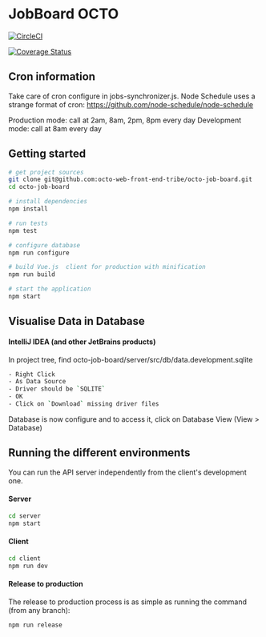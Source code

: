 # JobBoard OCTO

[![CircleCI](https://circleci.com/gh/octo-web-front-end-tribe/octo-job-board/tree/dev.svg?style=svg)](https://circleci.com/gh/octo-web-front-end-tribe/octo-job-board/tree/dev)

[![Coverage Status](https://coveralls.io/repos/github/octo-web-front-end-tribe/octo-job-board/badge.svg)](https://coveralls.io/github/octo-web-front-end-tribe/octo-job-board)

## Cron information 

Take care of cron configure in jobs-synchronizer.js. 
Node Schedule uses a strange format of cron: https://github.com/node-schedule/node-schedule

Production mode: call at 2am, 8am, 2pm, 8pm every day
Development mode: call at 8am every day

## Getting started

```bash
# get project sources
git clone git@github.com:octo-web-front-end-tribe/octo-job-board.git
cd octo-job-board

# install dependencies
npm install

# run tests
npm test

# configure database
npm run configure

# build Vue.js  client for production with minification
npm run build

# start the application
npm start
```

## Visualise Data in Database

#### IntelliJ IDEA (and other JetBrains products)

In project tree, find octo-job-board/server/src/db/data.development.sqlite

```bash
- Right Click 
- As Data Source
- Driver should be `SQLITE`
- OK
- Click on `Download` missing driver files
```

Database is now configure and to access it, click on Database View
(View > Database)

## Running the different environments

You can run the API server independently from the client's development one.

#### Server

```bash
cd server
npm start
```

#### Client

```bash
cd client
npm run dev
```

#### Release to production

The release to production process is as simple as running the command (from any branch):

```bash
npm run release
```
